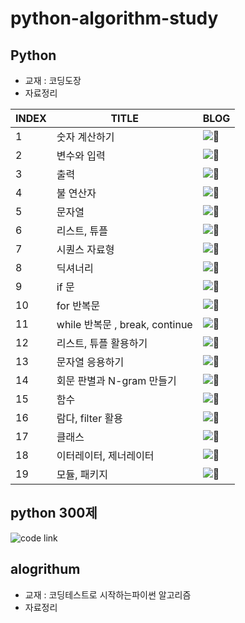 # python-algorithm-study
## Python
- 교재 : 코딩도장
- 자료정리

| INDEX | TITLE | BLOG |
| --- | --- | --- |
| 1 | 숫자 계산하기 |![📘](https://velog.io/@minigoom/5.-%EC%88%AB%EC%9E%90-%EA%B3%84%EC%82%B0%ED%95%98%EA%B8%B0)|
| 2 | 변수와 입력 |![📘](https://velog.io/@minigoom/6.-%EB%B3%80%EC%88%98%EC%99%80-%EC%9E%85%EB%A0%A5-%EC%82%AC%EC%9A%A9%ED%95%98%EA%B8%B0)  |
| 3 | 출력 | ![📘](https://velog.io/@minigoom/7.-%EC%B6%9C%EB%A0%A5-%EB%B0%A9%EB%B2%95)   |
| 4 | 불 연산자 |![📘](https://velog.io/@minigoom/8.-%EB%B6%88%EA%B3%BC-%EB%B9%84%EA%B5%90-%EC%97%B0%EC%82%B0%EC%9E%90-%EC%82%AC%EC%9A%A9%ED%95%98%EA%B8%B0)    |
| 5 | 문자열 | ![📘](https://velog.io/@minigoom/9.-%EB%AC%B8%EC%9E%90%EC%97%B4-%EC%82%AC%EC%9A%A9%ED%95%98%EA%B8%B0)   |
| 6 | 리스트, 튜플 |![📘]()    |
| 7 | 시퀀스 자료형 | ![📘](https://velog.io/@minigoom/11.-%EC%8B%9C%ED%80%80%EC%8A%A4-%EC%9E%90%EB%A3%8C%ED%98%95-%ED%99%9C%EC%9A%A9%ED%95%98%EA%B8%B0)   |
| 8 | 딕셔너리  |![📘](https://velog.io/@minigoom/unit12-%EB%94%95%EC%85%94%EB%84%88%EB%A6%AC-%EC%82%AC%EC%9A%A9%ED%95%98%EA%B8%B0)    |
| 9 | if 문 |![📘](https://velog.io/@minigoom/unit13-unit15-if-%EB%AC%B8)    |
| 10 | for 반복문 |![📘](https://velog.io/@minigoom/unit-16-for-%EB%B0%98%EB%B3%B5%EB%AC%B8)    |
| 11 | while 반복문 , break, continue |  ![📘](https://velog.io/@minigoom/unit-17-18-while%EB%AC%B8-break-continue)  |
| 12 | 리스트, 튜플 활용하기 | ![📘](https://velog.io/@minigoom/unit22-23-%EB%A6%AC%EC%8A%A4%ED%8A%B8%EC%99%80-%ED%8A%9C%ED%94%8C-%ED%99%9C%EC%9A%A9%ED%95%98%EA%B8%B0)   |
| 13 | 문자열 응용하기 | ![📘](https://velog.io/@minigoom/unit-24-%EB%AC%B8%EC%9E%90%EC%97%B4-%EC%9D%91%EC%9A%A9%ED%95%98%EA%B8%B0)   |
| 14 | 회문 판별과 N-gram 만들기 | ![📘](https://velog.io/@minigoom/unit-28-%ED%9A%8C%EB%AC%B8%ED%8C%90%EB%B3%84%EA%B3%BC-N-gram-%EB%A7%8C%EB%93%A4%EA%B8%B0)   |
| 15 | 함수 | ![📘](https://velog.io/@minigoom/unit2930-%ED%95%A8%EC%88%98)   |
| 16 | 람다, filter  활용 | ![📘](https://velog.io/@minigoom/unit-32-%EB%9E%8C%EB%8B%A4-filter)   |
| 17 | 클래스 | ![📘](https://velog.io/@minigoom/unit34-unit36-%ED%81%B4%EB%9E%98%EC%8A%A4)   |
| 18 | 이터레이터, 제너레이터 |![📘](https://velog.io/@minigoom/unit-39-unit-40-%EC%9D%B4%ED%84%B0%EB%A0%88%EC%9D%B4%ED%84%B0-%EC%A0%9C%EB%84%88%EB%A0%88%EC%9D%B4%ED%84%B0)    |
| 19 | 모듈, 패키지 |![📘](https://velog.io/@minigoom/unit-44-unit45-%EB%AA%A8%EB%93%88-%ED%8C%A8%ED%82%A4%EC%A7%80)    |




## python 300제
![code link](https://github.com/minigoom/python-algorithm-study/blob/main/%ED%8C%8C%EC%9D%B4%EC%8D%AC%20300%EC%A0%9C.ipynb)

## alogrithum
- 교재 : 코딩테스트로 시작하는파이썬 알고리즘
- 자료정리
